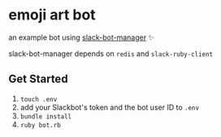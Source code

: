 # emoji art bot

an example bot using [slack-bot-manager](https://github.com/betaworks/slack-bot-manager) :sparkles:

slack-bot-manager depends on `redis` and `slack-ruby-client`

## Get Started

1. `touch .env`
2. add your Slackbot's token and the bot user ID to `.env`
3. `bundle install`
4. `ruby bot.rb`
